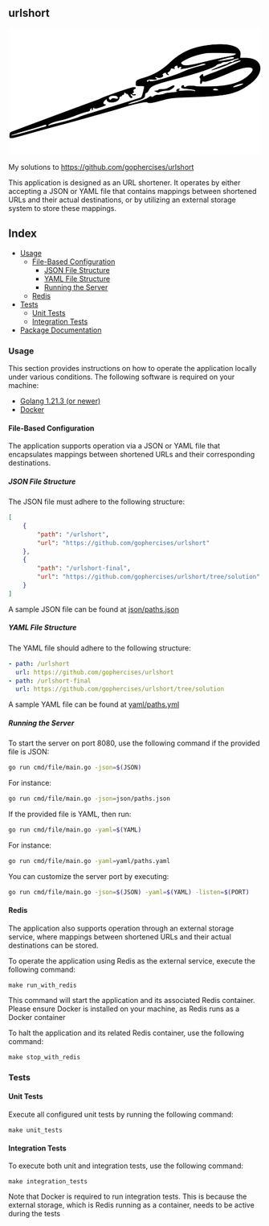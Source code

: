## urlshort
<p align="center">
 <img src="images/scissors.png" alt="logo" width="500"/>
</p>

My solutions to https://github.com/gophercises/urlshort

This application is designed as an URL shortener. It operates by either accepting a JSON or YAML file that contains mappings between shortened URLs and their actual destinations, or by utilizing an external storage system to store these mappings.

## Index
- [Usage](#usage)
    - [File-Based Configuration](#file-based-configuration)
        - [JSON File Structure](#json-file-structure)
        - [YAML File Structure](#yaml-file-structure)
        - [Running the Server](#running-the-server)
    - [Redis](#redis)
- [Tests](#tests)
    - [Unit Tests](#unit-tests)
    - [Integration Tests](#integration-tests)
- [Package Documentation](./package_docs.md)

### Usage
This section provides instructions on how to operate the application locally under various conditions. The following software is required on your machine:

- [Golang 1.21.3 (or newer)](https://go.dev/doc/install)
- [Docker](https://www.docker.com/)

#### File-Based Configuration
The application supports operation via a JSON or YAML file that encapsulates mappings between shortened URLs and their corresponding destinations.

##### JSON File Structure
The JSON file must adhere to the following structure:

```json
[
    {
        "path": "/urlshort",
        "url": "https://github.com/gophercises/urlshort"
    },
    {
        "path": "/urlshort-final",
        "url": "https://github.com/gophercises/urlshort/tree/solution"
    }
]
```

A sample JSON file can be found at [json/paths.json](json/paths.json)

##### YAML File Structure
The YAML file should adhere to the following structure:

```yaml
- path: /urlshort
  url: https://github.com/gophercises/urlshort
- path: /urlshort-final
  url: https://github.com/gophercises/urlshort/tree/solution
```

A sample YAML file can be found at [yaml/paths.yml](yaml/paths.yml)

##### Running the Server

To start the server on port 8080, use the following command if the provided file is JSON:

```bash
go run cmd/file/main.go -json=$(JSON)
```

For instance:

```bash
go run cmd/file/main.go -json=json/paths.json
```

If the provided file is YAML, then run:

```bash
go run cmd/file/main.go -yaml=$(YAML)
```

For instance:

```bash
go run cmd/file/main.go -yaml=yaml/paths.yaml
```

You can customize the server port by executing: 

```bash
go run cmd/file/main.go -json=$(JSON) -yaml=$(YAML) -listen=$(PORT)
```

#### Redis
The application also supports operation through an external storage service, where mappings between shortened URLs and their actual destinations can be stored. 

To operate the application using Redis as the external service, execute the following command:

```
make run_with_redis
```

This command will start the application and its associated Redis container. Please ensure Docker is installed on your machine, as Redis runs as a Docker container

To halt the application and its related Redis container, use the following command:

```
make stop_with_redis
```

### Tests

#### Unit Tests
Execute all configured unit tests by running the following command:

```
make unit_tests
```

#### Integration Tests
To execute both unit and integration tests, use the following command:

```
make integration_tests
```

Note that Docker is required to run integration tests. This is because the external storage, which is Redis running as a container, needs to be active during the tests